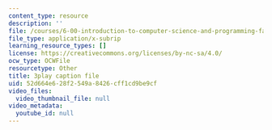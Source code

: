 ```yaml
---
content_type: resource
description: ''
file: /courses/6-00-introduction-to-computer-science-and-programming-fall-2008/52d664e628f2549a8426cff1cd9be9cf_WGDbIKtjmSs.vtt
file_type: application/x-subrip
learning_resource_types: []
license: https://creativecommons.org/licenses/by-nc-sa/4.0/
ocw_type: OCWFile
resourcetype: Other
title: 3play caption file
uid: 52d664e6-28f2-549a-8426-cff1cd9be9cf
video_files:
  video_thumbnail_file: null
video_metadata:
  youtube_id: null
---
```

